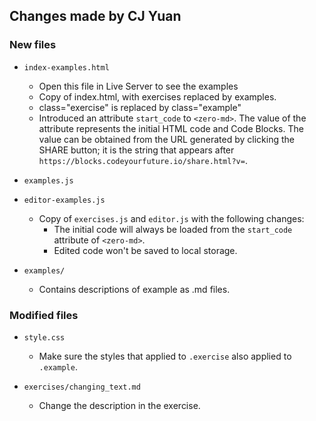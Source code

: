 ## Changes made by CJ Yuan
### New files ###
- `index-examples.html`
  - Open this file in Live Server to see the examples
  - Copy of index.html, with exercises replaced by examples.
  - class="exercise" is replaced by class="example"
  - Introduced an attribute `start_code` to `<zero-md>`.
    The value of the attribute represents the initial HTML code and Code Blocks.
    The value can be obtained from the URL generated by clicking the SHARE button; 
    it is the string that appears after `https://blocks.codeyourfuture.io/share.html?v=`.

- `examples.js`
- `editor-examples.js`
  - Copy of `exercises.js` and `editor.js` with the following changes:
    - The initial code will always be loaded from the `start_code` attribute of `<zero-md>`.
    - Edited code won't be saved to local storage.

- `examples/`
  - Contains descriptions of example as .md files.


### Modified files ###
- `style.css`
  - Make sure the styles that applied to `.exercise` also applied to `.example`.

- `exercises/changing_text.md`
  - Change the description in the exercise.  